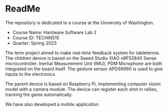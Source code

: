 # ReadMe
The repository is dedicated to a course at the University of Washington.
* Course Name: Hardware Software Lab 2
* Course ID: TECHIN515
* Quarter: Spring 2023

The term project aimed to make real-time feedback system for tabletennis. The children device is based on the Seeed Studio XIAO nRF52840 Sense microcontroller. Inertial Measurement Unit (IMU), PDM Microphone are both integrated on the board itself. The gesture sensor APDS9960 is used to give inputs to the electronics

The parent device is based on Raspberry Pi, implementing computer vision model with a camera module. The device can register each shot in rallies, tracking the game automatically.

We have also developed a mobile application

